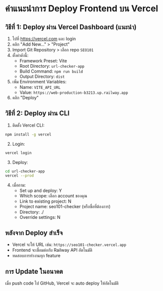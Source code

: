 # คำแนะนำการ Deploy Frontend บน Vercel

## วิธีที่ 1: Deploy ผ่าน Vercel Dashboard (แนะนำ)

1. ไปที่ https://vercel.com และ login
2. คลิก "Add New..." > "Project"
3. Import Git Repository > เลือก repo `SEO101`
4. ตั้งค่าดังนี้:
   - Framework Preset: Vite
   - Root Directory: `url-checker-app`
   - Build Command: `npm run build`
   - Output Directory: `dist`
5. เพิ่ม Environment Variables:
   - Name: `VITE_API_URL`
   - Value: `https://web-production-b3213.up.railway.app`
6. คลิก "Deploy"

## วิธีที่ 2: Deploy ผ่าน CLI

1. ติดตั้ง Vercel CLI:
```bash
npm install -g vercel
```

2. Login:
```bash
vercel login
```

3. Deploy:
```bash
cd url-checker-app
vercel --prod
```

4. เมื่อถาม:
   - Set up and deploy: Y
   - Which scope: เลือก account ของคุณ
   - Link to existing project: N
   - Project name: seo101-checker (หรือชื่อที่ต้องการ)
   - Directory: ./
   - Override settings: N

## หลังจาก Deploy สำเร็จ

- Vercel จะให้ URL เช่น: `https://seo101-checker.vercel.app`
- Frontend จะเชื่อมต่อกับ Railway API อัตโนมัติ
- ทดสอบการทำงานทุก feature

## การ Update ในอนาคต

เมื่อ push code ไป GitHub, Vercel จะ auto deploy ให้อัตโนมัติ
